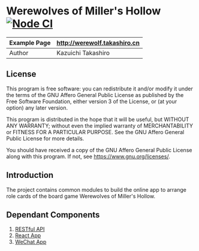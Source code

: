 Werewolves of Miller's Hollow [![Node CI](https://github.com/takashiro/asmodee-werewolf-core/actions/workflows/nodejs.yml/badge.svg)](https://github.com/takashiro/asmodee-werewolf-core/actions/workflows/nodejs.yml)
==========

| Example Page |    http://werewolf.takashiro.cn       |
|--------------|---------------------------------------|
| Author       |           Kazuichi Takashiro          |


License
-------
This program is free software: you can redistribute it and/or modify
it under the terms of the GNU Affero General Public License as
published by the Free Software Foundation, either version 3 of the
License, or (at your option) any later version.

This program is distributed in the hope that it will be useful,
but WITHOUT ANY WARRANTY; without even the implied warranty of
MERCHANTABILITY or FITNESS FOR A PARTICULAR PURPOSE.  See the
GNU Affero General Public License for more details.

You should have received a copy of the GNU Affero General Public License
along with this program. If not, see <https://www.gnu.org/licenses/>.

Introduction
------------

The project contains common modules to build the online app to arrange role cards of the board game Werewolves of Miller's Hollow.

Dependant Components
-------------------
1. [RESTful API](https://github.com/takashiro/asmodee-werewolf-server)
1. [React App](https://github.com/takashiro/asmodee-werewolf-react)
1. [WeChat App](https://github.com/takashiro/asmodee-werewolf-wechat)
